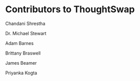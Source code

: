 # Contributors to ThoughtSwap

Chandani Shrestha

Dr. Michael Stewart 

Adam Barnes

Brittany Braswell

James Beamer

Priyanka Kogta